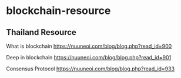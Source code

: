 # blockchain-resource

## Thailand Resource
What is blockchain https://nuuneoi.com/blog/blog.php?read_id=900

Deep in blockchain https://nuuneoi.com/blog/blog.php?read_id=901

Consensus Protocol https://nuuneoi.com/blog/blog.php?read_id=933


